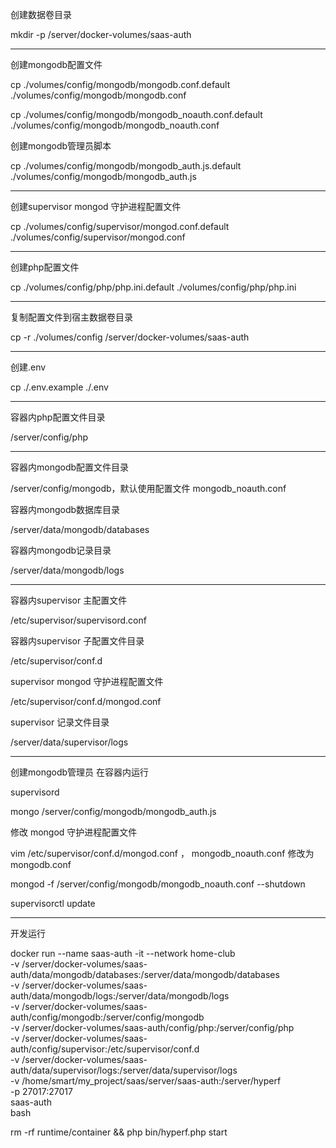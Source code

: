 创建数据卷目录

mkdir -p /server/docker-volumes/saas-auth

***************************************************************************************

创建mongodb配置文件

cp ./volumes/config/mongodb/mongodb.conf.default ./volumes/config/mongodb/mongodb.conf

cp ./volumes/config/mongodb/mongodb_noauth.conf.default ./volumes/config/mongodb/mongodb_noauth.conf

创建mongodb管理员脚本

cp ./volumes/config/mongodb/mongodb_auth.js.default ./volumes/config/mongodb/mongodb_auth.js

***********************************************************************************

创建supervisor mongod 守护进程配置文件

cp ./volumes/config/supervisor/mongod.conf.default ./volumes/config/supervisor/mongod.conf

***********************************************************************

创建php配置文件

cp ./volumes/config/php/php.ini.default ./volumes/config/php/php.ini

********************************************************************


复制配置文件到宿主数据卷目录

cp -r ./volumes/config /server/docker-volumes/saas-auth

****************************************************************************

创建.env

cp ./.env.example ./.env

**********************************************************************

容器内php配置文件目录

/server/config/php

*****************************************************************

容器内mongodb配置文件目录

/server/config/mongodb，默认使用配置文件 mongodb_noauth.conf

容器内mongodb数据库目录

/server/data/mongodb/databases

容器内mongodb记录目录

/server/data/mongodb/logs

*****************************************************************

容器内supervisor 主配置文件

/etc/supervisor/supervisord.conf

容器内supervisor 子配置文件目录

/etc/supervisor/conf.d

supervisor mongod 守护进程配置文件

/etc/supervisor/conf.d/mongod.conf

supervisor 记录文件目录

/server/data/supervisor/logs

****************************************************************

创建mongodb管理员 在容器内运行

supervisord

mongo /server/config/mongodb/mongodb_auth.js

修改 mongod 守护进程配置文件

vim /etc/supervisor/conf.d/mongod.conf ， mongodb_noauth.conf 修改为 mongodb.conf

mongod -f /server/config/mongodb/mongodb_noauth.conf --shutdown

supervisorctl update

****************************************************************

开发运行

docker run --name saas-auth -it --network home-club \
-v /server/docker-volumes/saas-auth/data/mongodb/databases:/server/data/mongodb/databases \
-v /server/docker-volumes/saas-auth/data/mongodb/logs:/server/data/mongodb/logs \
-v /server/docker-volumes/saas-auth/config/mongodb:/server/config/mongodb \
-v /server/docker-volumes/saas-auth/config/php:/server/config/php \
-v /server/docker-volumes/saas-auth/config/supervisor:/etc/supervisor/conf.d \
-v /server/docker-volumes/saas-auth/data/supervisor/logs:/server/data/supervisor/logs \
-v /home/smart/my_project/saas/server/saas-auth:/server/hyperf \
-p 27017:27017 \
saas-auth \
bash

rm -rf runtime/container && php bin/hyperf.php start
